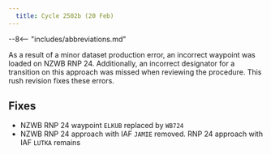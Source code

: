 ```yaml
---
  title: Cycle 2502b (20 Feb)
---
```


--8<-- "includes/abbreviations.md"

As a result of a minor dataset production error, an incorrect waypoint was loaded on NZWB RNP 24. Additionally, an incorrect designator for a transition on this approach was missed when reviewing the procedure. This rush revision fixes these errors.

## Fixes
- NZWB RNP 24 waypoint `ELKUB` replaced by `WB724`
- NZWB RNP 24 approach with IAF `JAMIE` removed. RNP 24 approach with IAF `LUTKA` remains